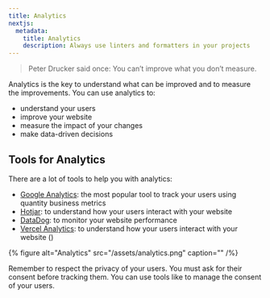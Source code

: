 ```yaml
---
title: Analytics
nextjs:
  metadata:
    title: Analytics
    description: Always use linters and formatters in your projects
---
```


> Peter Drucker said once: You can’t improve what you don’t measure.

Analytics is the key to understand what can be improved and to measure the improvements. You can use analytics to:

- understand your users
- improve your website
- measure the impact of your changes
- make data-driven decisions

## Tools for Analytics

There are a lot of tools to help you with analytics:

- [Google Analytics](https://analytics.google.com/analytics/web/): the most popular tool to track your users using quantity business metrics
- [Hotjar](https://www.hotjar.com/): to understand how your users interact with your website
- [DataDog](https://www.datadoghq.com/): to monitor your website performance
- [Vercel Analytics](https://vercel.com/analytics): to understand how your users interact with your website ()

{% figure alt="Analytics" src="/assets/analytics.png" caption="" /%}

Remember to respect the privacy of your users. You must ask for their consent before tracking them. You can use tools like to manage the consent of your users.
